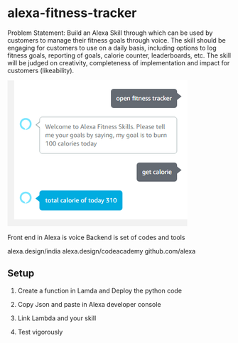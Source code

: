 # alexa-fitness-tracker

Problem Statement: Build an Alexa Skill through which can be used by customers to manage their fitness goals through voice. The skill should be engaging for customers to use on a daily basis, including options to log fitness goals, reporting of goals, calorie counter, leaderboards, etc. The skill will be judged on creativity, completeness of implementation and impact for customers (likeability).

![alt text](https://raw.githubusercontent.com/YajanaRao/alexa-fitness-tracker/master/docs/alexa-chat.png)

Front end in Alexa is voice
Backend is set of codes and tools


alexa.design/india
alexa.design/codeacademy
github.com/alexa

## Setup

1. Create a function in Lamda and Deploy the python code

2. Copy Json and paste in Alexa developer console

3. Link Lambda and your skill

4. Test vigorously



    
